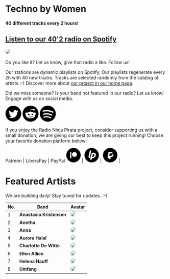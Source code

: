 # Techno by Women

**40 different tracks every 2 hours!**


## [Listen to our 40'2 radio on Spotify](https://open.spotify.com/playlist/0tLZbuMt8NUXyNYR4NVkrJ?si=lUqmwIFRR2KJss1PmQUt-A)

<a href="https://open.spotify.com/playlist/0tLZbuMt8NUXyNYR4NVkrJ?si=lUqmwIFRR2KJss1PmQUt-A" target="_blank"><img src="https://mosaic.scdn.co/640/ab67616d0000b2731d1eba23d1a1f88136ee3485ab67616d0000b27346ee946fdafb3d381e74f9dbab67616d0000b273cea5d9ca40af775f0d25f901ab67616d0000b273d258f3fa410d1447ed30f575" height="300" width="auto" style="border-radius:50%"></a>

Do you like it? Let us know, give that radio a like. Follow us!


Our stations are dynamic playlists on Spotify. Our playlists regenerate every 2h with 40 new tracks. Tracks are selected randomly from the catalog of artists :-) Discover more about [our project in our home page](https://radioninjapirata.github.io).

Did we miss someone? Is your band not featured in our radio? Let us know! Engage with us on social media.

<p>
    <a href="https://twitter.com/RNinjaPirata" target="_blank"><img src="assets/twitter_button.png" alt="twitter" height="50" width="50" /></a>
    <a href="https://www.reddit.com/r/RadioNinjaPirata/" target="_blank"><img src="assets/reddit_button.png" alt="reddit" height="50" width="50" /></a>
    <a href="https://open.spotify.com/user/pagbz485dhfowwiza5wc9cwh8?si=XVuH5a3NQ8Ohft-yPC5XBA" target="_blank"><img src="assets/spotify_button.png" alt="spotify" height="50" width="50" /></a>
</p>


If you enjoy the Radio Ninja Pirata project, consider supporting us with a small donation, we are giving our best to keep this project running! Choose your favorite donation platform bellow:

 Patreon | LiberaPay | PayPal
<a href="https://www.patreon.com/radioninjapirata" target="_blank"><img src="assets/patreon_black_logo_500x500.png" alt="patreon" height="45" width="45" /></a> | <a href="https://liberapay.com/RadioNinjaPirata/donate" target="_blank"><img src="assets/liberapay_logo_500x500.png" alt="liberapay" height="45" width="45" /></a> | <a href="https://www.paypal.com/cgi-bin/webscr?cmd=_s-xclick&hosted_button_id=TWGZ3KKDLEDUE&source=url" target="_blank"><img src="assets/paypal_black_logo_500x500.png" alt="paypal" height="45" width="45" /></a> |


# Featured Artists

We are building daily! Stay tuned for updates. :-)

No. | Band | Avatar
--- | ---- | ------
1 | **Anastasia Kristensen** | <a href="https://open.spotify.com/artist/3cK7x3KOVZFqHKRTZOtwgd?si=Ir8dxSFPRfSNJg_oO2Szfw" target="_blank"><img src="https://i.scdn.co/image/c5e8c1af92fa9b2a4a8fde0a40847c32b091c21d" height="100" width="auto" style="border-radius:50%"></a>
2 | **Anetha** | <a href="https://open.spotify.com/artist/7sJ3ngSMvvXGdVLnODPqXa?si=vqJeARmCTfGHaROe3HLZgw" target="_blank"><img src="https://i.scdn.co/image/047f4ca861386862d8df20a376728116189d419f" height="100" width="auto" style="border-radius:50%"></a>
3 | **Anna** | <a href="https://open.spotify.com/artist/3wkaDi2HJV3eCaBJ4iH6om?si=gy9aRspaSki7Z4gkIzUtAw" target="_blank"><img src="https://i.scdn.co/image/91d8f769233193d30d460b9253c0e0adc3f82370" height="100" width="auto" style="border-radius:50%"></a>
4 | **Aurora Halal** | <a href="https://open.spotify.com/artist/4I8qgsaz4mQa9ICeCPibIF?si=EVD27v4OTIO-PT9uttxxDw" target="_blank"><img src="https://i.scdn.co/image/3ebb5c56e7e0b0c8fca5b3ca2b3f607ad3ef5d14" height="100" width="auto" style="border-radius:50%"></a>
5 | **Charlotte De Witte** | <a href="https://open.spotify.com/artist/1lJhME1ZpzsEa5M0wW6Mso?si=lngxp0BhQASOaKentfkuQw" target="_blank"><img src="https://i.scdn.co/image/49f6e21a2d8e38fd1438ad0f3bac9aad6bbcf796" height="100" width="auto" style="border-radius:50%"></a>
6 | **Ellen Allien** | <a href="https://open.spotify.com/artist/5lsC3H1vh9YSRQckyGv0Up?si=9LSaLjtfSt62O8EaRSJn-g" target="_blank"><img src="https://i.scdn.co/image/9c7e2f937be50c3c4ca96c41ef04792ce356f188" height="100" width="auto" style="border-radius:50%"></a>
7 | **Helena Hauff** | <a href="https://open.spotify.com/artist/1JcefSOP7bcWEluL0iEIaN?si=HkmAaRG0Ska5k5AO_yKvRA" target="_blank"><img src="https://i.scdn.co/image/2eda2ab230caad70c0519e7093c06db32c90edd4" height="100" width="auto" style="border-radius:50%"></a>
8 | **Umfang** | <a href="https://open.spotify.com/artist/1Tf0PpDLg4A8m7aidHGRG3?si=gk2VqEdjT6-sYoAGyvNS_A" target="_blank"><img src="https://i.scdn.co/image/2a39a168a021a641f82fb9f3d57bdaafb01526c8" height="100" width="auto" style="border-radius:50%"></a>